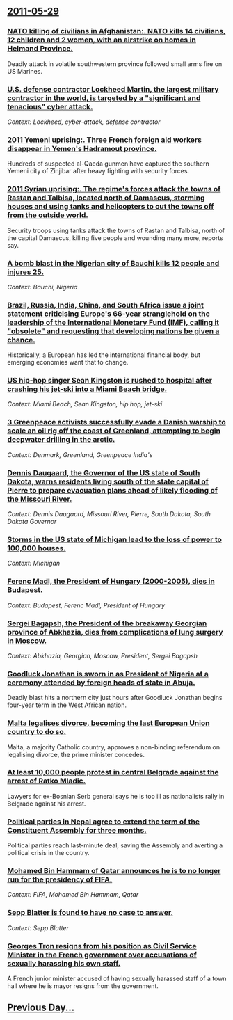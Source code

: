 ## [2011-05-29](/news/2011/05/29/index.md)

### [NATO killing of civilians in Afghanistan:. NATO kills 14 civilians, 12 children and 2 women, with an airstrike on homes in Helmand Province. ](/news/2011/05/29/nato-killing-of-civilians-in-afghanistan-nato-kills-14-civilians-12-children-and-2-women-with-an-airstrike-on-homes-in-helmand-province.md)
Deadly attack in volatile southwestern province followed small arms fire on US Marines.

### [U.S. defense contractor Lockheed Martin, the largest military contractor in the world, is targeted by a "significant and tenacious" cyber attack. ](/news/2011/05/29/u-s-defense-contractor-lockheed-martin-the-largest-military-contractor-in-the-world-is-targeted-by-a-significant-and-tenacious-cyber-at.md)
_Context: Lockheed, cyber-attack, defense contractor_

### [2011 Yemeni uprising:. Three French foreign aid workers disappear in Yemen's Hadramout province. ](/news/2011/05/29/2011-yemeni-uprising-three-french-foreign-aid-workers-disappear-in-yemen-s-hadramout-province.md)
Hundreds of suspected al-Qaeda gunmen have captured the southern Yemeni city of Zinjibar after heavy fighting with security forces.

### [2011 Syrian uprising:. The regime's forces attack the towns of Rastan and Talbisa, located north of Damascus, storming houses and using tanks and helicopters to cut the towns off from the outside world. ](/news/2011/05/29/2011-syrian-uprising-the-regime-s-forces-attack-the-towns-of-rastan-and-talbisa-located-north-of-damascus-storming-houses-and-using-tank.md)
Security troops using tanks attack the towns of Rastan and Talbisa, north of the capital Damascus, killing five people and wounding many more, reports say.

### [A bomb blast in the Nigerian city of Bauchi kills 12 people and injures 25. ](/news/2011/05/29/a-bomb-blast-in-the-nigerian-city-of-bauchi-kills-12-people-and-injures-25.md)
_Context: Bauchi, Nigeria_

### [Brazil, Russia, India, China, and South Africa issue a joint statement criticising Europe's 66-year stranglehold on the leadership of the International Monetary Fund (IMF), calling it "obsolete" and requesting that developing nations be given a chance. ](/news/2011/05/29/brazil-russia-india-china-and-south-africa-issue-a-joint-statement-criticising-europe-s-66-year-stranglehold-on-the-leadership-of-the-in.md)
Historically, a European has led the international financial body, but emerging economies want that to change.

### [US hip-hop singer Sean Kingston is rushed to hospital after crashing his jet-ski into a Miami Beach bridge. ](/news/2011/05/29/us-hip-hop-singer-sean-kingston-is-rushed-to-hospital-after-crashing-his-jet-ski-into-a-miami-beach-bridge.md)
_Context: Miami Beach, Sean Kingston, hip hop, jet-ski_

### [3 Greenpeace activists successfully evade a Danish warship to scale an oil rig off the coast of Greenland, attempting to begin deepwater drilling in the arctic. ](/news/2011/05/29/3-greenpeace-activists-successfully-evade-a-danish-warship-to-scale-an-oil-rig-off-the-coast-of-greenland-attempting-to-begin-deepwater-dri.md)
_Context: Denmark, Greenland, Greenpeace India's_

### [Dennis Daugaard, the Governor of the US state of South Dakota, warns residents living south of the state capital of Pierre to prepare evacuation plans ahead of likely flooding of the Missouri River. ](/news/2011/05/29/dennis-daugaard-the-governor-of-the-us-state-of-south-dakota-warns-residents-living-south-of-the-state-capital-of-pierre-to-prepare-evacua.md)
_Context: Dennis Daugaard, Missouri River, Pierre, South Dakota, South Dakota Governor_

### [Storms in the US state of Michigan lead to the loss of power to 100,000 houses. ](/news/2011/05/29/storms-in-the-us-state-of-michigan-lead-to-the-loss-of-power-to-100-000-houses.md)
_Context: Michigan_

### [Ferenc Madl, the President of Hungary (2000-2005), dies in Budapest. ](/news/2011/05/29/ferenc-ma-dl-the-president-of-hungary-2000-2005-dies-in-budapest.md)
_Context: Budapest, Ferenc Madl, President of Hungary_

### [Sergei Bagapsh, the President of the breakaway Georgian province of Abkhazia, dies from complications of lung surgery in Moscow. ](/news/2011/05/29/sergei-bagapsh-the-president-of-the-breakaway-georgian-province-of-abkhazia-dies-from-complications-of-lung-surgery-in-moscow.md)
_Context: Abkhazia, Georgian, Moscow, President, Sergei Bagapsh_

### [Goodluck Jonathan is sworn in as President of Nigeria at a ceremony attended by foreign heads of state in Abuja. ](/news/2011/05/29/goodluck-jonathan-is-sworn-in-as-president-of-nigeria-at-a-ceremony-attended-by-foreign-heads-of-state-in-abuja.md)
Deadly blast hits a northern city just hours after Goodluck Jonathan begins four-year term in the West African nation.

### [Malta legalises divorce, becoming the last European Union country to do so. ](/news/2011/05/29/malta-legalises-divorce-becoming-the-last-european-union-country-to-do-so.md)
Malta, a majority Catholic country, approves a non-binding referendum on legalising divorce, the prime minister concedes.

### [At least 10,000 people protest in central Belgrade against the arrest of Ratko Mladic. ](/news/2011/05/29/at-least-10-000-people-protest-in-central-belgrade-against-the-arrest-of-ratko-mladia.md)
Lawyers for ex-Bosnian Serb general says he is too ill as nationalists rally in Belgrade against his arrest.

### [Political parties in Nepal agree to extend the term of the Constituent Assembly for three months. ](/news/2011/05/29/political-parties-in-nepal-agree-to-extend-the-term-of-the-constituent-assembly-for-three-months.md)
Political parties reach last-minute deal, saving the Assembly and averting a political crisis in the country.

### [Mohamed Bin Hammam of Qatar announces he is to no longer run for the presidency of FIFA. ](/news/2011/05/29/mohamed-bin-hammam-of-qatar-announces-he-is-to-no-longer-run-for-the-presidency-of-fifa.md)
_Context: FIFA, Mohamed Bin Hammam, Qatar_

### [Sepp Blatter is found to have no case to answer. ](/news/2011/05/29/sepp-blatter-is-found-to-have-no-case-to-answer.md)
_Context: Sepp Blatter_

### [Georges Tron resigns from his position as Civil Service Minister in the French government over accusations of sexually harassing his own staff. ](/news/2011/05/29/georges-tron-resigns-from-his-position-as-civil-service-minister-in-the-french-government-over-accusations-of-sexually-harassing-his-own-sta.md)
A French junior minister accused of having sexually harassed staff of a town hall where he is mayor resigns from the government.

## [Previous Day...](/news/2011/05/28/index.md)

